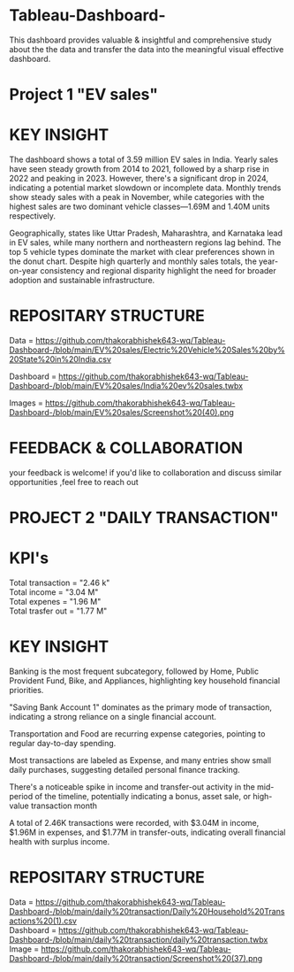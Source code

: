 # Tableau-Dashboard-
 This dashboard provides valuable & insightful and comprehensive study about the the data and transfer the data into the meaningful visual effective dashboard.
# Project 1 "EV sales"

# KEY INSIGHT
The dashboard shows a total of 3.59 million EV sales in India. Yearly sales have seen steady growth from 2014 to 2021, followed by a sharp rise in 2022 and peaking in 2023. However, there's a significant drop in 2024, indicating a potential market slowdown or incomplete data. Monthly trends show steady sales with a peak in November, while categories with the highest sales are two dominant vehicle classes—1.69M and 1.40M units respectively.

Geographically, states like Uttar Pradesh, Maharashtra, and Karnataka lead in EV sales, while many northern and northeastern regions lag behind. The top 5 vehicle types dominate the market with clear preferences shown in the donut chart. Despite high quarterly and monthly sales totals, the year-on-year consistency and regional disparity highlight the need for broader adoption and sustainable infrastructure.

# REPOSITARY STRUCTURE
 Data = https://github.com/thakorabhishek643-wq/Tableau-Dashboard-/blob/main/EV%20sales/Electric%20Vehicle%20Sales%20by%20State%20in%20India.csv <br />
 
 Dashboard = https://github.com/thakorabhishek643-wq/Tableau-Dashboard-/blob/main/EV%20sales/India%20ev%20sales.twbx <br />
 
 Images = https://github.com/thakorabhishek643-wq/Tableau-Dashboard-/blob/main/EV%20sales/Screenshot%20(40).png <br />

 # FEEDBACK & COLLABORATION
your feedback is welcome! if you'd like to collaboration and discuss similar opportunities ,feel free to reach out

 #  PROJECT 2 "DAILY TRANSACTION" 
 # KPI's 
 Total transaction = "2.46 k" <br />
 Total income =  "3.04 M" <br />
 Total expenes = "1.96 M" <br />
 Total trasfer out = "1.77 M" <br />

# KEY INSIGHT 
 Banking is the most frequent subcategory, followed by Home, Public Provident Fund, Bike, and Appliances, highlighting key household financial priorities.

"Saving Bank Account 1" dominates as the primary mode of transaction, indicating a strong reliance on a single financial account.

Transportation and Food are recurring expense categories, pointing to regular day-to-day spending.

Most transactions are labeled as Expense, and many entries show small daily purchases, suggesting detailed personal finance tracking.

There's a noticeable spike in income and transfer-out activity in the mid-period of the timeline, potentially indicating a bonus, asset sale, or high-value transaction month

A total of 2.46K transactions were recorded, with $3.04M in income, $1.96M in expenses, and $1.77M in transfer-outs, indicating overall financial health with surplus income.

# REPOSITARY STRUCTURE
Data = https://github.com/thakorabhishek643-wq/Tableau-Dashboard-/blob/main/daily%20transaction/Daily%20Household%20Transactions%20(1).csv  <br />
Dashboard = https://github.com/thakorabhishek643-wq/Tableau-Dashboard-/blob/main/daily%20transaction/daily%20transaction.twbx  <br />
Image = https://github.com/thakorabhishek643-wq/Tableau-Dashboard-/blob/main/daily%20transaction/Screenshot%20(37).png  <br />



 
